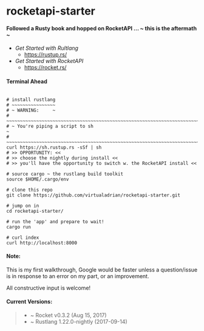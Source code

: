 # rocketapi-starter

#### Followed a Rusty book and hopped on RocketAPI ... ~ this is the aftermath ~


 * _Get Started with Rultlang_
   * https://rustup.rs/
 * _Get Started with RocketAPI_
   * https://rocket.rs/


#### Terminal Ahead
```shell

# install rustlang
# ~~~~~~~~~~~~~~~~
# ~ WARNING:     ~
# ~~~~~~~~~~~~~~~~~~~~~~~~~~~~~~~~~~~~~~~~~~~~~~~~~~~~~~~~~~~~~~~~~~~~~~~~~~~~
# ~ You're piping a script to sh                                             ~
# ~~~~~~~~~~~~~~~~~~~~~~~~~~~~~~~~~~~~~~~~~~~~~~~~~~~~~~~~~~~~~~~~~~~~~~~~~~~~
curl https://sh.rustup.rs -sSf | sh
# >> OPPORTUNITY: <<
# >> choose the nightly during install <<
# >> you'll have the opportunity to switch w. the RocketAPI install <<

# source cargo ~ the rustlang build toolkit
source $HOME/.cargo/env

# clone this repo
git clone https://github.com/virtualadrian/rocketapi-starter.git

# jump on in
cd rocketapi-starter/

# run the 'app' and prepare to wait!
cargo run

# curl index
curl http://localhost:8000

```

#### Note:
This is my first walkthrough, Google would be faster unless a question/issue is 
in response to an error on my part, or an improvement.

All constructive input is welcome!



#### Current Versions:
> * ~ Rocket v0.3.2 (Aug 15, 2017)
> * ~ Rustlang 1.22.0-nightly (2017-09-14)
